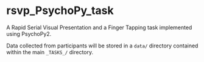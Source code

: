 # rsvp_PsychoPy_task
A Rapid Serial Visual Presentation and a Finger Tapping task implemented using PsychoPy2.

Data collected from participants will be stored in a `data/` directory contained within the main `_TASKS_/` directory.
